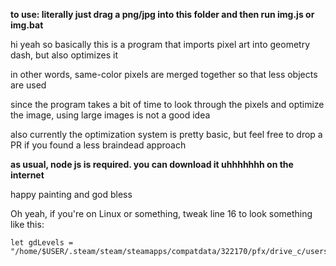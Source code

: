 **to use: literally just drag a png/jpg into this folder and then run img.js or img.bat**  

hi yeah so basically this is a program that imports pixel art into geometry dash, but also optimizes it

in other words, same-color pixels are merged together so that less objects are used

since the program takes a bit of time to look through the pixels and optimize the image, using large images is not a good idea

also currently the optimization system is pretty basic, but feel free to drop a PR if you found a less braindead approach

**as usual, node js is required. you can download it uhhhhhhh on the internet**

happy painting and god bless

Oh yeah, if you're on Linux or something, tweak line 16 to look something like this:

```
let gdLevels = "/home/$USER/.steam/steam/steamapps/compatdata/322170/pfx/drive_c/users/steamuser/AppData/Local/GeometryDash/CCLocalLevels.dat"
```
